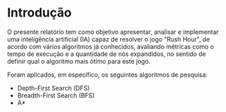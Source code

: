 
<body>
    <h1>Introdução</h1>
    <p>O presente relatório tem como objetivo apresentar, analisar e implementar uma inteligência artificial (IA) capaz de resolver o jogo "Rush Hour", de acordo com vários algoritmos já conhecidos, avaliando métricas como o tempo de execução e a quantidade de nós expandidos, no sentido de definir qual o algoritmo mais ótimo para este jogo.</p>
    <p>Foram aplicados, em específico, os seguintes algoritmos de pesquisa:</p>
    <ul>
        <li>Depth-First Search (DFS)</li>
        <li>Breadth-First Search (BFS)</li>
        <li>A*</li>
    </ul>
</body>
</html>
